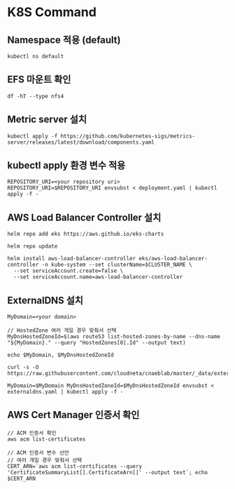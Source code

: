 # K8S Command

## Namespace 적용 (default)

```
kubectl ns default
```

## EFS 마운트 확인

```
df -hT --type nfs4
```

## Metric server 설치

```
kubectl apply -f https://github.com/kubernetes-sigs/metrics-server/releases/latest/download/components.yaml
```

## kubectl apply 환경 변수 적용

```
REPOSITORY_URI=<your repository uri>
REPOSITORY_URI=$REPOSITORY_URI envsubst < deployment.yaml | kubectl apply -f -
```

## AWS Load Balancer Controller 설치

```
helm repo add eks https://aws.github.io/eks-charts

helm repo update

helm install aws-load-balancer-controller eks/aws-load-balancer-controller -n kube-system --set clusterName=$CLUSTER_NAME \
  --set serviceAccount.create=false \
  --set serviceAccount.name=aws-load-balancer-controller
```

## ExternalDNS 설치

```
MyDomain=<your domain>

// HostedZone 여러 개일 경우 맞춰서 선택
MyDnsHostedZoneId=$(aws route53 list-hosted-zones-by-name --dns-name "${MyDomain}." --query "HostedZones[0].Id" --output text)

echo $MyDomain, $MyDnsHostedZoneId

curl -s -O https://raw.githubusercontent.com/cloudneta/cnaeblab/master/_data/externaldns.yaml

MyDomain=$MyDomain MyDnsHostedZoneId=$MyDnsHostedZoneId envsubst < externaldns.yaml | kubectl apply -f -
```

## AWS Cert Manager 인증서 확인

```
// ACM 인증서 확인
aws acm list-certificates

// ACM 인증서 변수 선언
// 여러 개일 경우 맞춰서 선택
CERT_ARN=`aws acm list-certificates --query 'CertificateSummaryList[].CertificateArn[]' --output text`; echo $CERT_ARN
```
